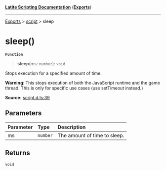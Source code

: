 [**Latite Scripting Documentation**](../../README.md) ([**Exports**](../../exports.md))

---

[Exports](../../exports.md) > [script](../index.md) > sleep

# sleep()

**`Function`**

> **sleep**(ms: `number`): `void`

Stops execution for a specified amount of time.

**Warning**: This stops execution of both the JavaScript runtime and the game thread. This is only for specific use cases (use setTimeout instead.)

**Source:** [script.d.ts:39](https://github.com/LatiteScripting/latitescripting.github.io/blob/35e18e6/definitions/script.d.ts#L39)

## Parameters

| Parameter | Type     | Description                  |
| :-------- | :------- | :--------------------------- |
| ms        | `number` | The amount of time to sleep. |

## Returns

`void`
